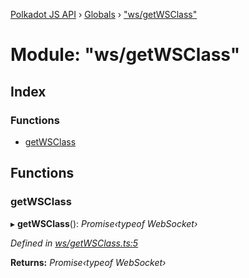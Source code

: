 [Polkadot JS API](../README.md) › [Globals](../globals.md) › ["ws/getWSClass"](_ws_getwsclass_.md)

# Module: "ws/getWSClass"

## Index

### Functions

* [getWSClass](_ws_getwsclass_.md#getwsclass)

## Functions

###  getWSClass

▸ **getWSClass**(): *Promise‹typeof WebSocket›*

*Defined in [ws/getWSClass.ts:5](https://github.com/polkadot-js/api/blob/114ac59707/packages/rpc-provider/src/ws/getWSClass.ts#L5)*

**Returns:** *Promise‹typeof WebSocket›*
